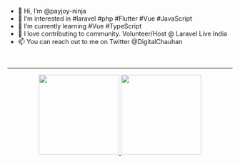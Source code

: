 - 👋 Hi, I’m @payjoy-ninja
- 👀 I’m interested in #laravel #php #Flutter #Vue #JavaScript
- 🌱 I’m currently learning #Vue #TypeScript
- 💞️ I love contributing to community. Volunteer/Host @ Laravel Live India
- 📫 You can reach out to me on Twitter @DigitalChauhan

<!---
payjoy-ninja/payjoy-ninja is a ✨ special ✨ repository because its `README.md` (this file) appears on your GitHub profile.
You can click the Preview link to take a look at your changes.
--->

<br/>
<hr />
  <div align="center">
  <a href="https://github.com/awwal1999">
  <img height="180em" src="https://github-readme-stats.vercel.app/api?username=akramchauhan&show_icons=true&theme=gradient&include_all_commits=true&count_private=true"/>
  <img height="180em" src="https://github-readme-stats.vercel.app/api/top-langs/?username=akramchauhan&layout=compact&langs_count=7&theme=gradient"/>
</div>

